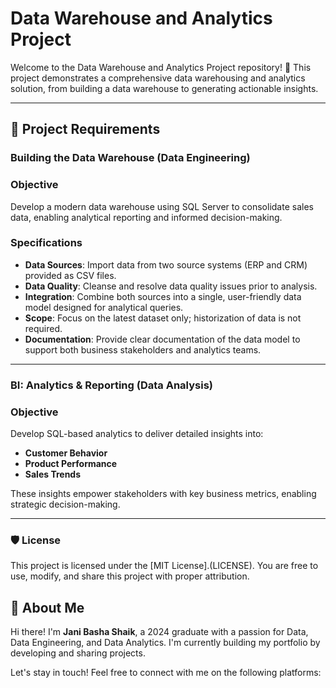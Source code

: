 # Data Warehouse and Analytics Project
Welcome to the Data Warehouse and Analytics Project repository! 🚀
This project demonstrates a comprehensive data warehousing and analytics solution, from building a data warehouse to generating actionable insights. 


---

## 🚀 Project Requirements
### Building the Data Warehouse (Data Engineering)
### Objective

Develop a modern data warehouse using SQL Server to consolidate sales data, enabling analytical reporting and informed decision-making.

### Specifications
- **Data Sources**: Import data from two source systems (ERP and CRM) provided as CSV files.
- **Data Quality**: Cleanse and resolve data quality issues prior to analysis.
- **Integration**: Combine both sources into a single, user-friendly data model designed for analytical queries.
- **Scope**: Focus on the latest dataset only; historization of data is not required.
- **Documentation**: Provide clear documentation of the data model to support both business stakeholders and analytics teams.


---

### BI: Analytics & Reporting (Data Analysis)

###  Objective
Develop SQL-based analytics to deliver detailed insights into:
- **Customer Behavior**
- **Product Performance**
- **Sales Trends**

These insights empower stakeholders with key business metrics, enabling strategic decision-making.

---

### 🛡️ License
This project is licensed under the [MIT License].(LICENSE). You are free to use, modify, and share this project with proper attribution.

## 🌟 About Me
Hi there! I'm **Jani Basha Shaik**, a 2024 graduate with a passion for Data, Data Engineering, and Data Analytics. I'm currently building my portfolio by developing and sharing projects.


Let's stay in touch! Feel free to connect with me on the following platforms:
